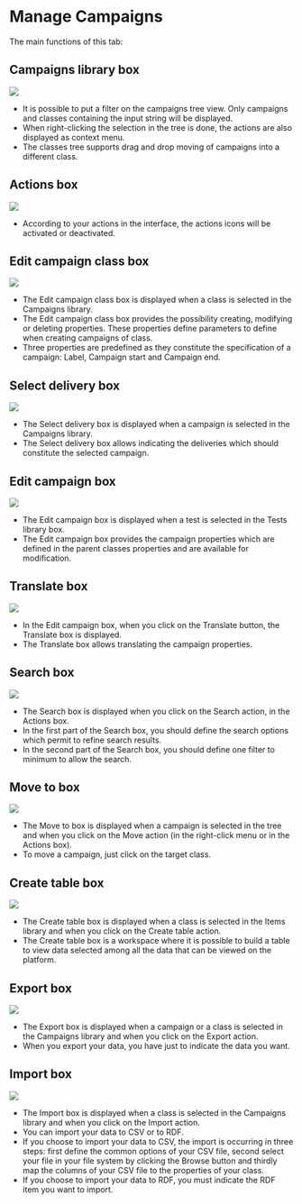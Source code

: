 <!--
author:
    - 'Jérôme Bogaerts'
created_at: '2011-04-22 09:17:37'
updated_at: '2013-03-13 15:12:32'
tags:
    - Deliveries
-->

Manage Campaigns
================

The main functions of this tab:

Campaigns library box
---------------------

![](../resources/campaigns-library.png)

-   It is possible to put a filter on the campaigns tree view. Only campaigns and classes containing the input string will be displayed.
-   When right-clicking the selection in the tree is done, the actions are also displayed as context menu.
-   The classes tree supports drag and drop moving of campaigns into a different class.

Actions box
-----------

![](../resources/campaigns-actions.png)

-   According to your actions in the interface, the actions icons will be activated or deactivated.

Edit campaign class box
-----------------------

![](../resources/campaigns-editclass.png)

-   The Edit campaign class box is displayed when a class is selected in the Campaigns library.
-   The Edit campaign class box provides the possibility creating, modifying or deleting properties. These properties define parameters to define when creating campaigns of class.
-   Three properties are predefined as they constitute the specification of a campaign: Label, Campaign start and Campaign end.

Select delivery box
-------------------

![](../resources/campaigns-selectdelivery.png)

-   The Select delivery box is displayed when a campaign is selected in the Campaigns library.
-   The Select delivery box allows indicating the deliveries which should constitute the selected campaign.

Edit campaign box
-----------------

![](../resources/campaigns-edit.png)

-   The Edit campaign box is displayed when a test is selected in the Tests library box.
-   The Edit campaign box provides the campaign properties which are defined in the parent classes properties and are available for modification.

Translate box
-------------

![](../resources/campaigns-translate.png)

-   In the Edit campaign box, when you click on the Translate button, the Translate box is displayed.
-   The Translate box allows translating the campaign properties.

Search box
----------

![](../resources/campaigns-search.png)

-   The Search box is displayed when you click on the Search action, in the Actions box.
-   In the first part of the Search box, you should define the search options which permit to refine search results.
-   In the second part of the Search box, you should define one filter to minimum to allow the search.

Move to box
-----------

![](../resources/campaigns-move.png)

-   The Move to box is displayed when a campaign is selected in the tree and when you click on the Move action (in the right-click menu or in the Actions box).
-   To move a campaign, just click on the target class.

Create table box
----------------

![](../resources/campaigns-createtable.png)

-   The Create table box is displayed when a class is selected in the Items library and when you click on the Create table action.
-   The Create table box is a workspace where it is possible to build a table to view data selected among all the data that can be viewed on the platform.

Export box
----------

![](../resources/campaigns-export1.png)

-   The Export box is displayed when a campaign or a class is selected in the Campaigns library and when you click on the Export action.
-   When you export your data, you have just to indicate the data you want.

Import box
----------

![](../resources/campaigns-import.png)

-   The Import box is displayed when a class is selected in the Campaigns library and when you click on the Import action.
-   You can import your data to CSV or to RDF.
-   If you choose to import your data to CSV, the import is occurring in three steps: first define the common options of your CSV file, second select your file in your file system by clicking the Browse button and thirdly map the columns of your CSV file to the properties of your class.
-   If you choose to import your data to RDF, you must indicate the RDF item you want to import.


